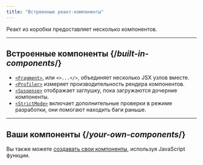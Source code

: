 ```yaml
---
title: "Встроенные реакт-компоненты"
---
```


<Intro>

Реакт из коробки предоставляет несколько компонентов.

</Intro>

---

## Встроенные компоненты {/*built-in-components*/}

* [`<Fragment>`](/reference/react/Fragment), или `<>...</>`, объединяет несколько JSX узлов вместе.
* [`<Profiler>`](/reference/react/Profiler) измеряет производительность рендера компонентов.
* [`<Suspense>`](/reference/react/Suspense) отображает заглушку, пока загружаются дочерние компоненты.
* [`<StrictMode>`](/reference/react/StrictMode) включает дополнительные проверки в режиме разработки, они помогают находить баги раньше.

---

## Ваши компоненты {/*your-own-components*/}

Вы также можете [создавать свои компоненты](/learn/your-first-component), используя JavaScript функции.
